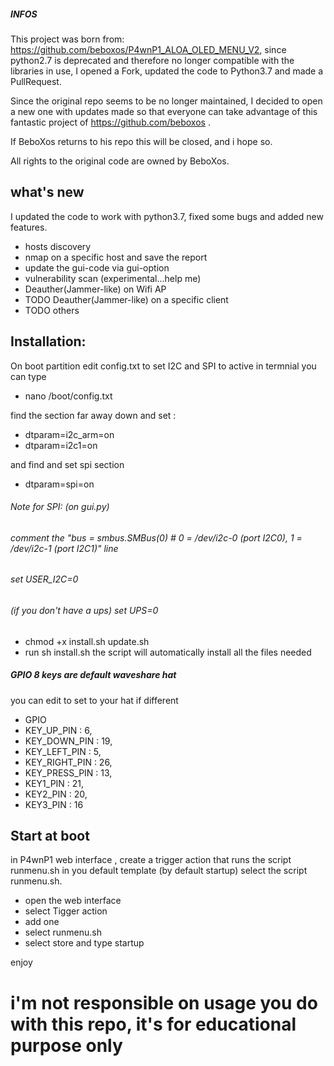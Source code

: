 ##### INFOS
This project was born from: https://github.com/beboxos/P4wnP1_ALOA_OLED_MENU_V2, since python2.7 is deprecated and therefore no longer compatible with the libraries in use, I opened a Fork, updated the code to Python3.7 and made a PullRequest.
 
Since the original repo seems to be no longer maintained, I decided to open a new one with updates made so that everyone can take advantage of this fantastic project of https://github.com/beboxos .

If BeboXos returns to his repo this will be closed, and i hope so.

All rights to the original code are owned by BeboXos.

## what's new
I updated the code to work with python3.7, fixed some bugs and added new features.
* hosts discovery
* nmap on a specific host and save the report
* update the gui-code via gui-option
* vulnerability scan (experimental...help me)
* Deauther(Jammer-like) on Wifi AP
* TODO Deauther(Jammer-like) on a specific client
* TODO others

## Installation:
On boot partition edit config.txt to set I2C and SPI to active
in termnial you can type 
* nano /boot/config.txt

find the section far away down and set : 

* dtparam=i2c_arm=on
* dtparam=i2c1=on

and find and set spi section 

* dtparam=spi=on



###### Note for SPI: (on gui.py)

 ######  comment the "bus = smbus.SMBus(0)  # 0 = /dev/i2c-0 (port I2C0), 1 = /dev/i2c-1 (port I2C1)" line
 ######  set USER_I2C=0
 ######  (if you don't have a ups) set UPS=0

* chmod +x install.sh update.sh
* run sh install.sh 
the script will automatically install all the files needed




##### GPIO 8 keys are default waveshare hat

you can edit to set to your hat if different
* GPIO
* KEY_UP_PIN     : 6, 
* KEY_DOWN_PIN   : 19, 
* KEY_LEFT_PIN   : 5, 
* KEY_RIGHT_PIN  : 26, 
* KEY_PRESS_PIN  : 13, 
* KEY1_PIN       : 21, 
* KEY2_PIN       : 20, 
* KEY3_PIN       : 16



## Start at boot
in P4wnP1 web interface , create a trigger action that runs the script runmenu.sh in you default template (by default startup)
select the script runmenu.sh.
* open the web interface
* select Tigger action
* add one
* select runmenu.sh
* select store and type startup



enjoy
# i'm not responsible on usage you do with this repo, it's for educational purpose only
